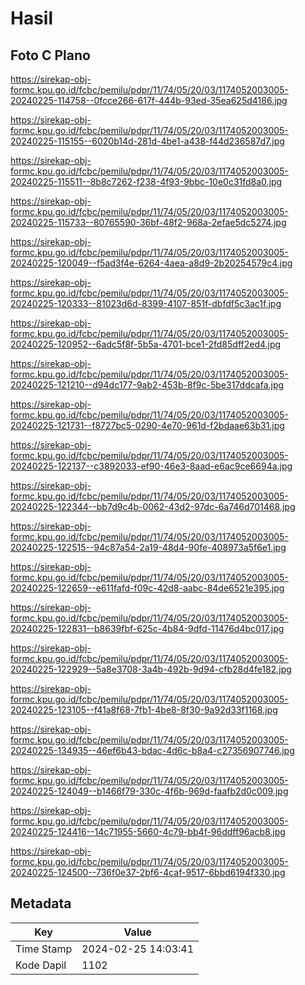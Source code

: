 # Hasil

## Foto C Plano

https://sirekap-obj-formc.kpu.go.id/fcbc/pemilu/pdpr/11/74/05/20/03/1174052003005-20240225-114758--0fcce266-617f-444b-93ed-35ea625d4186.jpg

https://sirekap-obj-formc.kpu.go.id/fcbc/pemilu/pdpr/11/74/05/20/03/1174052003005-20240225-115155--6020b14d-281d-4be1-a438-f44d236587d7.jpg

https://sirekap-obj-formc.kpu.go.id/fcbc/pemilu/pdpr/11/74/05/20/03/1174052003005-20240225-115511--8b8c7262-f238-4f93-9bbc-10e0c31fd8a0.jpg

https://sirekap-obj-formc.kpu.go.id/fcbc/pemilu/pdpr/11/74/05/20/03/1174052003005-20240225-115733--80765590-36bf-48f2-968a-2efae5dc5274.jpg

https://sirekap-obj-formc.kpu.go.id/fcbc/pemilu/pdpr/11/74/05/20/03/1174052003005-20240225-120049--f5ad3f4e-6264-4aea-a8d9-2b20254579c4.jpg

https://sirekap-obj-formc.kpu.go.id/fcbc/pemilu/pdpr/11/74/05/20/03/1174052003005-20240225-120333--81023d6d-8399-4107-851f-dbfdf5c3ac1f.jpg

https://sirekap-obj-formc.kpu.go.id/fcbc/pemilu/pdpr/11/74/05/20/03/1174052003005-20240225-120952--6adc5f8f-5b5a-4701-bce1-2fd85dff2ed4.jpg

https://sirekap-obj-formc.kpu.go.id/fcbc/pemilu/pdpr/11/74/05/20/03/1174052003005-20240225-121210--d94dc177-9ab2-453b-8f9c-5be317ddcafa.jpg

https://sirekap-obj-formc.kpu.go.id/fcbc/pemilu/pdpr/11/74/05/20/03/1174052003005-20240225-121731--f8727bc5-0290-4e70-961d-f2bdaae63b31.jpg

https://sirekap-obj-formc.kpu.go.id/fcbc/pemilu/pdpr/11/74/05/20/03/1174052003005-20240225-122137--c3892033-ef90-46e3-8aad-e6ac9ce6694a.jpg

https://sirekap-obj-formc.kpu.go.id/fcbc/pemilu/pdpr/11/74/05/20/03/1174052003005-20240225-122344--bb7d9c4b-0062-43d2-97dc-6a746d701468.jpg

https://sirekap-obj-formc.kpu.go.id/fcbc/pemilu/pdpr/11/74/05/20/03/1174052003005-20240225-122515--94c87a54-2a19-48d4-90fe-408973a5f6e1.jpg

https://sirekap-obj-formc.kpu.go.id/fcbc/pemilu/pdpr/11/74/05/20/03/1174052003005-20240225-122659--e611fafd-f09c-42d8-aabc-84de6521e395.jpg

https://sirekap-obj-formc.kpu.go.id/fcbc/pemilu/pdpr/11/74/05/20/03/1174052003005-20240225-122831--b8639fbf-625c-4b84-9dfd-11476d4bc017.jpg

https://sirekap-obj-formc.kpu.go.id/fcbc/pemilu/pdpr/11/74/05/20/03/1174052003005-20240225-122929--5a8e3708-3a4b-492b-9d94-cfb28d4fe182.jpg

https://sirekap-obj-formc.kpu.go.id/fcbc/pemilu/pdpr/11/74/05/20/03/1174052003005-20240225-123105--f41a8f68-7fb1-4be8-8f30-9a92d33f1168.jpg

https://sirekap-obj-formc.kpu.go.id/fcbc/pemilu/pdpr/11/74/05/20/03/1174052003005-20240225-134935--46ef6b43-bdac-4d6c-b8a4-c27356907746.jpg

https://sirekap-obj-formc.kpu.go.id/fcbc/pemilu/pdpr/11/74/05/20/03/1174052003005-20240225-124049--b1466f79-330c-4f6b-969d-faafb2d0c009.jpg

https://sirekap-obj-formc.kpu.go.id/fcbc/pemilu/pdpr/11/74/05/20/03/1174052003005-20240225-124416--14c71955-5660-4c79-bb4f-96ddff96acb8.jpg

https://sirekap-obj-formc.kpu.go.id/fcbc/pemilu/pdpr/11/74/05/20/03/1174052003005-20240225-124500--736f0e37-2bf6-4caf-9517-6bbd6194f330.jpg


## Metadata

| Key        | Value               |
| ---------- | ------------------- |
| Time Stamp | 2024-02-25 14:03:41 |
| Kode Dapil | 1102                |



